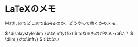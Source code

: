 LaTeXのメモ
=====

MathJaxでどこまで出来るのか、どうやって書くかのメモ。

$ \displaystyle \lim_{x\to\infty}f(x) $
toなるものがあるっぽい？
$ \dlim_{x\to\infty} $ではない
